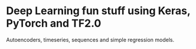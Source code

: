 # Deep Learning fun stuff using Keras, PyTorch and TF2.0

Autoencoders, timeseries, sequences and simple regression models.
